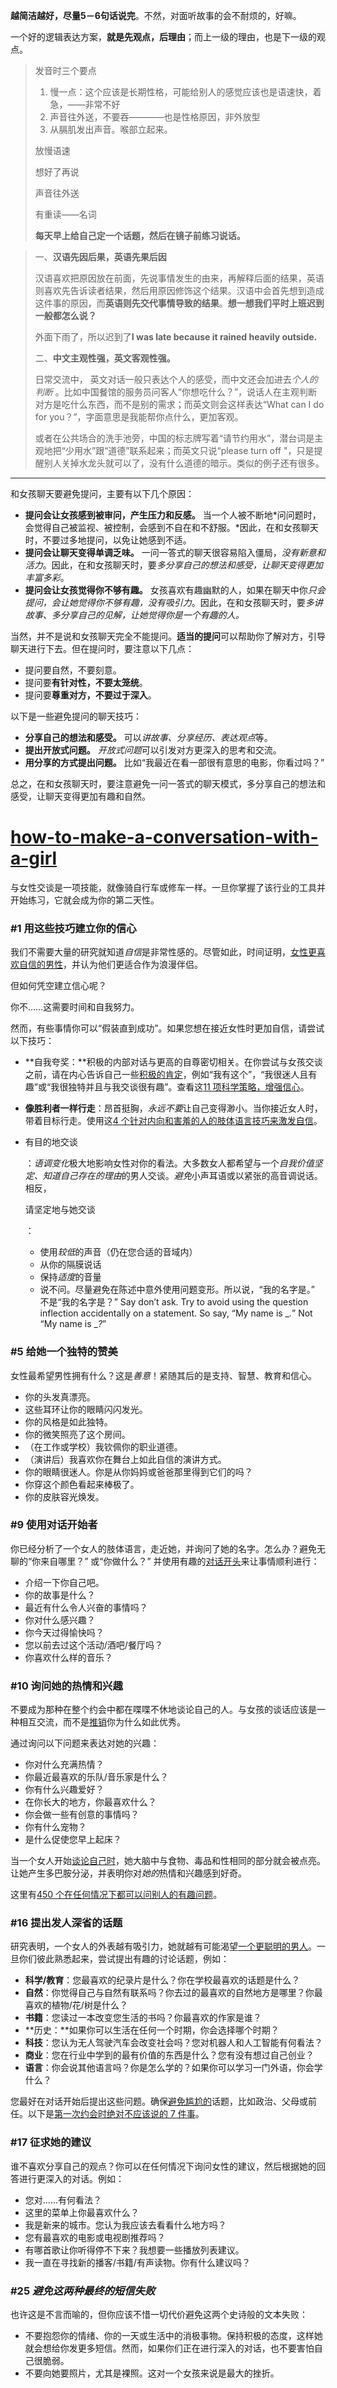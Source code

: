 **越简洁越好，尽量5－6句话说完**。不然，对面听故事的会不耐烦的，好嘛。

一个好的逻辑表达方案，**就是先观点，后理由**；而上一级的理由，也是下一级的观点。

>
>
>发音时三个要点
>
>1. 慢一点：这个应该是长期性格，可能给别人的感觉应该也是语速快，着急，——非常不好
>2. 声音往外送，不要吞————也是性格原因，非外放型
>3. 从膈肌发出声音。喉部立起来。
>
>放慢语速
>
>想好了再说
>
>声音往外送
>
>有重读——名词
>
>**每天早上给自己定一个话题，然后在镜子前练习说话。**

> 一、**汉语先因后果，英语先果后因**
>
> 汉语喜欢把原因放在前面，先说事情发生的由来，再解释后面的结果，英语则喜欢先告诉读者结果，然后用原因修饰这个结果。汉语中会首先想到造成这件事的原因，而**英语则先交代事情导致的结果**。**想一想我们平时上班迟到一般都怎么说？**
>
> 外面下雨了，所以迟到了**I was late because it rained heavily outside.**
>
> 二、**中文主观性强，英文客观性强。**
>
> 日常交流中， 英文对话一般只表达个人的感受，而中文还会加进去*个人的判断* 。比如中国餐馆的服务员问客人“你想吃什么？”，说话人在主观判断对方是吃什么东西，而不是别的需求；而英文则会这样表达“What can I do for you？”，字面意思是我能帮你点什么，更加客观。
>
> 或者在公共场合的洗手池旁，中国的标志牌写着“请节约用水”，潜台词是主观地把“少用水”跟“道德”联系起来；而英文只说“please turn off "，只是提醒别人关掉水龙头就可以了，没有什么道德的暗示。类似的例子还有很多。

---

和女孩聊天要避免提问，主要有以下几个原因：

- **提问会让女孩感到被审问，产生压力和反感。** 当一个人被不断地*问问题时，会觉得自己被监视、被控制，会感到不自在和不舒服。*因此，在和女孩聊天时，不要过多地提问，以免让她感到不适。
- **提问会让聊天变得单调乏味。** 一问一答式的聊天很容易陷入僵局，*没有新意和活力*。因此，在和女孩聊天时，要*多分享自己的想法和感受，让聊天变得更加丰富多彩*。
- **提问会让女孩觉得你不够有趣。** 女孩喜欢有趣幽默的人，如果在聊天中你*只会提问，会让她觉得你不够有趣，没有吸引力*。因此，在和女孩聊天时，要*多讲故事、多分享自己的见解，让她觉得你是一个有趣的人。*

当然，并不是说和女孩聊天完全不能提问。**适当的提问**可以帮助你了解对方，引导聊天进行下去。但在提问时，要注意以下几点：

- 提问要自然，不要刻意。
- 提问要**有针对性，不要太笼统**。
- 提问要**尊重对方，不要过于深入**。

以下是一些避免提问的聊天技巧：

- **分享自己的想法和感受。** 可以*讲故事、分享经历、表达观点*等。
- **提出开放式问题。** *开放式问题*可以引发对方更深入的思考和交流。
- **用分享的方式提出问题。** 比如“我最近在看一部很有意思的电影，你看过吗？”

总之，在和女孩聊天时，要注意避免一问一答式的聊天模式，多分享自己的想法和感受，让聊天变得更加有趣和自然。

# [how-to-make-a-conversation-with-a-girl](https://www.scienceofpeople.com/how-to-make-a-conversation-with-a-girl/)

与女性交谈是一项技能，就像骑自行车或修车一样。一旦你掌握了该行业的工具并开始练习，它就会成为你的第二天性。 

### #1 用这些技巧建立你的信心

我们不需要大量的研究就知道*自信*是非常性感的。尽管如此，时间证明，[女性更喜欢自信的男性](https://ink.library.smu.edu.sg/cgi/viewcontent.cgi?article=4485&context=soss_research)，并认为他们更适合作为浪漫伴侣。

但如何凭空建立信心呢？ 

你不……这需要时间和自我努力。 

然而，有些事情你可以“假装直到成功”。如果您想在接近女性时更加自信，请尝试以下技巧：

- **自我夸奖：**积极的内部对话与更高的自尊密切相关。在你尝试与女孩交谈之前，请在内心告诉自己一些[积极的肯定](https://www.scienceofpeople.com/positive-affirmations/)，例如“我有这个”，“我很迷人且有趣”或“我很独特并且与我交谈很有趣”。查看这[11 项科学策略，增强信心](https://www.scienceofpeople.com/how-to-be-confident/)。

- **像胜利者一样行走**：昂首挺胸，*永远不要*让自己变得渺小。当你接近女人时，带着目标行走。使用这[4 个针对内向和害羞的人的肢体语言技巧来激发自信](https://www.scienceofpeople.com/body-language-introverts/)。

- 有目的地交谈

  ：*语调变化*极大地影响女性对你的看法。大多数女人都希望与一个*自我价值坚定、知道自己存在的理由*的男人交谈。*避免*小声耳语或以紧张的高音调说话。相反，

  请坚定地与她交谈

  ：

  - 使用*较低*的声音（仍在您合适的音域内）
  - 从你的隔膜说话
  - 保持*适度*的音量
  - 说不问。尽量避免在陈述中意外使用问题变形。所以说，“我的名字是。” 不是“我的名字是？” 
    Say don’t ask. Try to avoid using the question inflection accidentally on a statement. So say, “My name is _*.*” Not “My name is _*?*” 

### #5 给她一个独特的赞美 

女性最希望男性拥有什么？这是*善意*！紧随其后的是支持、智慧、教育和信心。 

- 你的头发真漂亮。 
- 这些耳环让你的眼睛闪闪发光。
- 你的风格是如此独特。 
- 你的微笑照亮了这个房间。
- （在工作或学校）我钦佩你的职业道德。 
- （演讲后）我喜欢你在舞台上如此自信的演讲方式。 
- 你的眼睛很迷人。你是从你妈妈或爸爸那里得到它们的吗？ 
- 你穿这个颜色看起来棒极了。 
- 你的皮肤容光焕发。 

### #9 使用对话开始者

你已经分析了一个女人的肢体语言，走近她，并询问了她的名字。怎么办？避免无聊的“你来自哪里？” 或“你做什么？” 并使用有趣的[对话开头](https://www.scienceofpeople.com/conversation-starters-at-home/)来让事情顺利进行： 

- 介绍一下你自己吧。 
- 你的故事是什么？
- 最近有什么令人兴奋的事情吗？
- 你对什么感兴趣？
- 你今天过得愉快吗？ 
- 您以前去过这个活动/酒吧/餐厅吗？
- 你喜欢什么样的音乐？

### #10 询问她的热情和兴趣

不要成为那种在整个约会中都在喋喋不休地谈论自己的人。与女孩的谈话应该是一种相互交流，而不是[推销](https://www.scienceofpeople.com/how-to-sell-mark-cuban-sales-pitch/)你为什么如此优秀。 

通过询问以下问题来表达对她的兴趣：

- 你对什么充满热情？
- 你最近最喜欢的乐队/音乐家是什么？
- 你有什么兴趣爱好？
- 在你长大的地方，你最喜欢什么？
- 你会做一些有创意的事情吗？ 
- 你有什么宠物？
- 是什么促使您早上起床？

当一个女人开始[谈论自己时](https://www.pnas.org/doi/abs/10.1073/pnas.1202129109)，她大脑中与食物、毒品和性相同的部分就会被点亮。让她产生多巴胺分泌，并表明你对*她的*热情和兴趣感到好奇。 

这里有[450 个在任何情况下都可以问别人的有趣问题](https://www.scienceofpeople.com/questions-to-ask-people/)。

### #16 提出发人深省的话题

研究表明，一个女人的外表越有吸引力，她就越有可能渴望[一个更聪明的男人](https://psycnet.apa.org/record/2018-48200-001)。一旦你们彼此熟悉起来，尝试提出有趣的讨论话题，例如：

- **科学/教育**：您最喜欢的纪录片是什么？你在学校最喜欢的话题是什么？ 
- **自然**：你觉得自己与自然有联系吗？你去过的最喜欢的自然地方是哪里？你最喜欢的植物/花/树是什么？
- **书籍**：您读过一本改变您生活的书吗？你最喜欢的作家是谁？
- **历史：**如果你可以生活在任何一个时期，你会选择哪个时期？ 
- **科技**：您认为无人驾驶汽车会改变社会吗？您对机器人和人工智能有何看法？ 
- **商业**：您在行业中学到的最有价值的东西是什么？您有没有想过自己创业？ 
- **语言**：你会说其他语言吗？你是怎么学的？如果你可以学习一门外语，你会学什么？ 

您最好在对话开始后提出这些问题。确保[避免尴尬的](https://www.scienceofpeople.com/talk-to-strangers/)话题，比如政治、父母或前任。以下是[第一次约会时绝对不应该说的 7 件事](https://www.scienceofpeople.com/first-date/)。

### #17 征求她的建议

谁不喜欢分享自己的观点？你可以在任何情况下询问女性的建议，然后根据她的回答进行更深入的对话。例如：

- 您对……有何看法？ 
- 这里的菜单上你最喜欢什么？
- 我是新来的城市。您认为我应该去看看什么地方吗？
- 您有最喜欢的电影或电视剧推荐吗？
- 有哪首歌让你听得停不下来？我想要一些播放列表建议。 
- 我一直在寻找新的播客/书籍/有声读物。你有什么建议吗？

### #25 *避免这两种最终的短信失败*

也许这是不言而喻的，但你应该不惜一切代价避免这两个史诗般的文本失败：

- 不要抱怨你的情绪、你的一天或生活中的消极事物。保持积极的态度，这样她就会想给你发更多短信。然而，如果你们正在进行深入的对话，也不要害怕自己很脆弱。
- 不要向她要照片，尤其是裸照。这对一个女孩来说是最大的挫折。 
